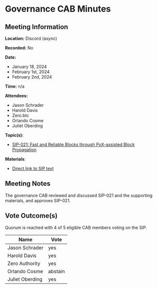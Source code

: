 # Governance CAB Minutes

## Meeting Information

**Location:** Discord (async)

**Recorded:** No

**Date:**

- January 18, 2024
- February 1st, 2024
- February 2nd, 2024

**Time:** n/a

**Attendees:**

- Jason Schrader
- Harold Davis
- Zero.btc
- Orlando Cosme
- Juliet Oberding

**Topic(s):**

- [SIP-021: Fast and Reliable Blocks through PoX-assisted Block Propagation](https://github.com/stacksgov/sips/pull/155)

**Materials**:

- [Direct link to SIP text](https://github.com/stacksgov/sips/blob/feat/sip-021-nakamoto/sips/sip-021/sip-021-nakamoto.md)

## Meeting Notes

The governance CAB reviewed and discussed SIP-021 and the supporting materials, and approves SIP-021.

## Vote Outcome(s)

Quorum is reached with 4 of 5 eligible CAB members voting on the SIP.

| Name            | Vote    |
| --------------- | ------- |
| Jason Schrader  | yes     |
| Harold Davis    | yes     |
| Zero Authority  | yes     |
| Orlando Cosme   | abstain |
| Juliet Oberding | yes     |
